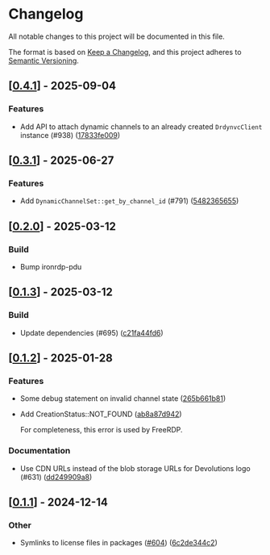 # Changelog

All notable changes to this project will be documented in this file.

The format is based on [Keep a Changelog](https://keepachangelog.com/en/1.0.0/),
and this project adheres to [Semantic Versioning](https://semver.org/spec/v2.0.0.html).


## [[0.4.1](https://github.com/Devolutions/IronRDP/compare/ironrdp-dvc-v0.4.0...ironrdp-dvc-v0.4.1)] - 2025-09-04

### <!-- 1 -->Features

- Add API to attach dynamic channels to an already created `DrdynvcClient` instance (#938) ([17833fe009](https://github.com/Devolutions/IronRDP/commit/17833fe009279823c4076d3e2e0c7d063fd24a43)) 

## [[0.3.1](https://github.com/Devolutions/IronRDP/compare/ironrdp-dvc-v0.3.0...ironrdp-dvc-v0.3.1)] - 2025-06-27

### <!-- 1 -->Features

- Add `DynamicChannelSet::get_by_channel_id` (#791) ([5482365655](https://github.com/Devolutions/IronRDP/commit/5482365655e5c171cd967eda401b01161a9f6602)) 

## [[0.2.0](https://github.com/Devolutions/IronRDP/compare/ironrdp-dvc-v0.1.3...ironrdp-dvc-v0.2.0)] - 2025-03-12

### <!-- 7 -->Build

- Bump ironrdp-pdu

## [[0.1.3](https://github.com/Devolutions/IronRDP/compare/ironrdp-dvc-v0.1.2...ironrdp-dvc-v0.1.3)] - 2025-03-12

### <!-- 7 -->Build

- Update dependencies (#695) ([c21fa44fd6](https://github.com/Devolutions/IronRDP/commit/c21fa44fd6f3c6a6b74788ff68e83133c1314caa)) 

## [[0.1.2](https://github.com/Devolutions/IronRDP/compare/ironrdp-dvc-v0.1.1...ironrdp-dvc-v0.1.2)] - 2025-01-28

### <!-- 1 -->Features

- Some debug statement on invalid channel state ([265b661b81](https://github.com/Devolutions/IronRDP/commit/265b661b81af19860c4564ba35ad22564f61cd02)) 

- Add CreationStatus::NOT_FOUND ([ab8a87d942](https://github.com/Devolutions/IronRDP/commit/ab8a87d94259a4e1df5f3a2a8d4c592377857b21)) 

  For completeness, this error is used by FreeRDP.

### <!-- 6 -->Documentation

- Use CDN URLs instead of the blob storage URLs for Devolutions logo (#631) ([dd249909a8](https://github.com/Devolutions/IronRDP/commit/dd249909a894004d4f728d30b3a4aa77a0f8193b)) 

## [[0.1.1](https://github.com/Devolutions/IronRDP/compare/ironrdp-dvc-v0.1.0...ironrdp-dvc-v0.1.1)] - 2024-12-14

### Other

- Symlinks to license files in packages ([#604](https://github.com/Devolutions/IronRDP/pull/604)) ([6c2de344c2](https://github.com/Devolutions/IronRDP/commit/6c2de344c2dd93ce9621834e0497ed7c3bfaf91a)) 
